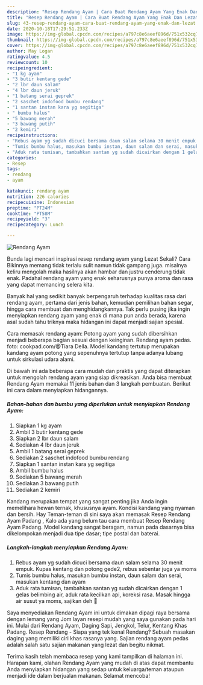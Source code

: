 ```yaml
---
description: "Resep Rendang Ayam | Cara Buat Rendang Ayam Yang Enak Dan Lezat"
title: "Resep Rendang Ayam | Cara Buat Rendang Ayam Yang Enak Dan Lezat"
slug: 43-resep-rendang-ayam-cara-buat-rendang-ayam-yang-enak-dan-lezat
date: 2020-10-18T17:29:51.233Z
image: https://img-global.cpcdn.com/recipes/a797c8e6aeef896d/751x532cq70/rendang-ayam-foto-resep-utama.jpg
thumbnail: https://img-global.cpcdn.com/recipes/a797c8e6aeef896d/751x532cq70/rendang-ayam-foto-resep-utama.jpg
cover: https://img-global.cpcdn.com/recipes/a797c8e6aeef896d/751x532cq70/rendang-ayam-foto-resep-utama.jpg
author: May Logan
ratingvalue: 4.5
reviewcount: 10
recipeingredient:
- "1 kg ayam"
- "3 butir kentang gede"
- "2 lbr daun salam"
- "4 lbr daun jeruk"
- "1 batang serai geprek"
- "2 saschet indofood bumbu rendang"
- "1 santan instan kara yg segitiga"
- " bumbu halus"
- "5 bawang merah"
- "3 bawang putih"
- "2 kemiri"
recipeinstructions:
- "Rebus ayam yg sudah dicuci bersama daun salam selama 30 menit empuk. Kupas kentang dan potong gede2, rebus sebentar juga ya moms"
- "Tumis bumbu halus, masukan bumbu instan, daun salam dan serai, masukan kentang dan ayam"
- "Aduk rata tumisan, tambahkan santan yg sudah dicairkan dengan 1 gelas belimbing air, aduk rata kecilkan api, koreksi rasa. Masak hingga air susut ya moms, sajikan deh 🥰"
categories:
- Resep
tags:
- rendang
- ayam

katakunci: rendang ayam 
nutrition: 226 calories
recipecuisine: Indonesian
preptime: "PT24M"
cooktime: "PT58M"
recipeyield: "3"
recipecategory: Lunch

---
```



![Rendang Ayam](https://img-global.cpcdn.com/recipes/a797c8e6aeef896d/751x532cq70/rendang-ayam-foto-resep-utama.jpg)

Bunda lagi mencari inspirasi resep rendang ayam yang Lezat Sekali? Cara Bikinnya memang tidak terlalu sulit namun tidak gampang juga. misalnya keliru mengolah maka hasilnya akan hambar dan justru cenderung tidak enak. Padahal rendang ayam yang enak seharusnya punya aroma dan rasa yang dapat memancing selera kita.

Banyak hal yang sedikit banyak berpengaruh terhadap kualitas rasa dari rendang ayam, pertama dari jenis bahan, kemudian pemilihan bahan segar, hingga cara membuat dan menghidangkannya. Tak perlu pusing jika ingin menyiapkan rendang ayam yang enak di mana pun anda berada, karena asal sudah tahu triknya maka hidangan ini dapat menjadi sajian spesial.

Cara memasak rendang ayam: Potong ayam yang sudah dibersihkan menjadi beberapa bagian sesuai dengan keinginan. Rendang ayam pedas. foto: cookpad.com/@Tiara Della. Model kandang tertutup merupakan kandang ayam potong yang sepenuhnya tertutup tanpa adanya lubang untuk sirkulasi udara alami.


Di bawah ini ada beberapa cara mudah dan praktis yang dapat diterapkan untuk mengolah rendang ayam yang siap dikreasikan. Anda bisa membuat Rendang Ayam memakai 11 jenis bahan dan 3 langkah pembuatan. Berikut ini cara dalam menyiapkan hidangannya.

<!--inarticleads1-->

##### Bahan-bahan dan bumbu yang diperlukan untuk menyiapkan Rendang Ayam:

1. Siapkan 1 kg ayam
1. Ambil 3 butir kentang gede
1. Siapkan 2 lbr daun salam
1. Sediakan 4 lbr daun jeruk
1. Ambil 1 batang serai geprek
1. Sediakan 2 saschet indofood bumbu rendang
1. Siapkan 1 santan instan kara yg segitiga
1. Ambil  bumbu halus
1. Sediakan 5 bawang merah
1. Sediakan 3 bawang putih
1. Sediakan 2 kemiri


Kandang merupakan tempat yang sangat penting jika Anda ingin memelihara hewan ternak, khususnya ayam. Kondisi kandang yang nyaman dan bersih. Hay Teman-teman di sini saya akan memasak Resep Rendang Ayam Padang , Kalo ada yang belum tau cara membuat Resep Rendang Ayam Padang. Model kandang sangat beragam, namun pada dasarnya bisa dikelompokan menjadi dua tipe dasar; tipe postal dan baterai. 

<!--inarticleads2-->

##### Langkah-langkah menyiapkan Rendang Ayam:

1. Rebus ayam yg sudah dicuci bersama daun salam selama 30 menit empuk. Kupas kentang dan potong gede2, rebus sebentar juga ya moms
1. Tumis bumbu halus, masukan bumbu instan, daun salam dan serai, masukan kentang dan ayam
1. Aduk rata tumisan, tambahkan santan yg sudah dicairkan dengan 1 gelas belimbing air, aduk rata kecilkan api, koreksi rasa. Masak hingga air susut ya moms, sajikan deh 🥰


Saya menyediakan Rendang Ayam ini untuk dimakan dipagi raya bersama dengan lemang yang Jom layan resepi mudah yang saya gunakan pada hari ini. Mulai dari Rendang Ayam, Daging Sapi, Jengkol, Telur, Kentang Khas Padang. Resep Rendang - Siapa yang tek kenal Rendang? Sebuah masakan daging yang memiliki ciri khas rasanya yang. Sajian rendang ayam pedas adalah salah satu sajian makanan yang lezat dan begitu nikmat. 

Terima kasih telah membaca resep yang kami tampilkan di halaman ini. Harapan kami, olahan Rendang Ayam yang mudah di atas dapat membantu Anda menyiapkan hidangan yang sedap untuk keluarga/teman ataupun menjadi ide dalam berjualan makanan. Selamat mencoba!
